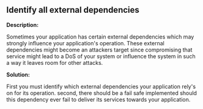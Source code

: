 Identify all external dependencies
-------

**Description:**

Sometimes your application has certain external dependencies which may strongly
influence your application's operation. These external dependencies
might become an attackers target since compromising that service might lead to
a DoS of your system or influence the system in such a way it leaves room for other 
attacks.

**Solution:**

First you must identify which external dependencies your application rely's on 
for its operation. second, there should be a fail safe implemented should this dependency ever
fail to deliver its services towards your application. 



   
